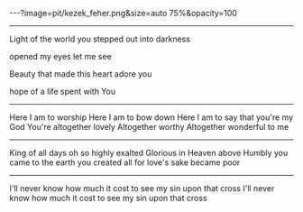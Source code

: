 ---?image=pit/kezek_feher.png&size=auto 75%&opacity=100

---
Light of the world you stepped out into darkness

opened my eyes let me see

Beauty that made this heart adore you

hope of a life spent with You

---
Here I am to worship
Here I am to bow down
Here I am to say that you're my God
You're altogether lovely
Altogether worthy
Altogether wonderful to me


---
King of all days oh so highly exalted
Glorious in Heaven above
Humbly you came to the earth you created
all for love's sake became poor

---
I'll never know how much it cost
to see my sin upon that cross
I'll never know how much it cost
to see my sin upon that cross
